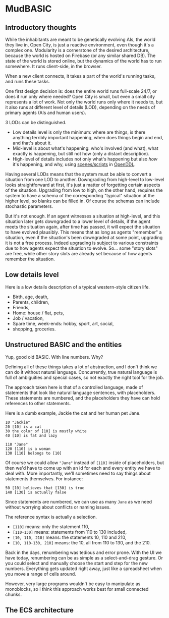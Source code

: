 # MudBASIC

## Introductory thoughts

While the inhabitants are meant to be genetically evolving AIs, the world they live in, Open City, is just a reactive environment, even though it's a complex one. Modularity is a cornerstone of the desired architecture, because the world is hosted on Firebase (or any similar shared DB). The state of the world is stored online, but the dynamics of the world has to run somewhere. It runs client-side, in the browser.

When a new client connects, it takes a part of the world's running tasks, and runs these tasks.

One first design decision is: does the entire world runs full-scale 24/7, or does it run only where needed? Open City is small, but even a small city represents a lot of work. Not only the world runs only where it needs to, but it also runs at different level of details (LOD), depending on the needs of primary agents (AIs and human users).

3 LODs can be distinguished.

- Low details level is only the minimum: where are things, is there anything terribly important happening, when does things begin and end, and that's about it.
- Mid-level is about what's happening: who's involved (and what), what exactly is happening, but still not how (only a distant description).
- High-level of details includes not only what's happening but also _how_ it's happening, and why, using [scenes/scripts](https://tinycog.sourceforge.net/wiki/Scene_Based_Reasoning) in [OpenDDL](http://openddl.org/).

Having several LODs means that the system must be able to convert a situation from one LOD to another. Downgrading from high-level to low-level looks straightforward at first, it's just a matter of forgetting certain aspects of the situation. Upgrading from low to high, on the other hand, requires the system to have a schema of the corresponding "typical" situation at the higher level, so blanks can be filled in. Of course the schemas can include stochastic parameters.

But it's not enough. If an agent witnesses a situation at high-level, and this situation later gets downgraded to a lower level of details, if the agent meets the situation again, after time has passed, it will expect the situation to have evolved plausibly. This means that as long as agents "remember" a situation, even if the situation's been downgraded at some point, upgrading it is not a free process. Indeed upgrading is subject to various constraints due to how agents expect the situation to evolve. So... some "story slots" are free, while other story slots are already set because of how agents remember the situation.

## Low details level

Here is a low details description of a typical western-style citizen life.

- Birth, age, death,
- Parents, children,
- Friends,
- Home: house / flat, pets,
- Job / vacation,
- Spare time, week-ends: hobby, sport, art, social,
- shopping, groceries.

## Unstructured BASIC and the entities

Yup, good old BASIC. With line numbers. Why?

Defining all of these things takes a lot of abstraction, and I don't think we can do it without natural language. Concurrently, true natural language is full of ambiguities and special cases, so not exactly the right tool for the job.

The approach taken here is that of a controlled language, made of statements that look like natural language sentences, with placeholders. These statements are numbered, and the placeholders they have can hold references to other statements.

Here is a dumb example, Jackie the cat and her human pet Jane.

```
10 "Jackie"
20 [10] is a cat
30 the color of [10] is mostly white
40 [10] is fat and lazy

110 "Jane"
120 [110] is a woman
130 [110] belongs to [10]
```

Of course we could allow `"Jane"` instead of `[110]` inside of placeholders, but then we'd have to come up with an id for each and every entity we have to deal with. More importantly, we'll sometimes need to say things about statements themselves. For instance:

```
50 [10] believes that [130] is true
140 [130] is actually false
```

Since statements are numbered, we can use as many `Jane` as we need without worrying about conflicts or naming issues.

The reference syntax is actually a selection.

- `[110]` means: only the statement 110,
- `[110-130]` means: statements from 110 to 130 included,
- `[10, 110, 210]` means: the statements 10, 110 and 210,
- `[10, 110-130, 210]` means: the 10, all from 110 to 130, and the 210.

Back in the days, renumbering was tedious and error prone. With the UI we have today, renumbering can be as simple as a select-and-drag gesture. Or you could select and manually choose the start and step for the new numbers. Everything gets updated right away, just like a spreadsheet when you move a range of cells around.

However, very large programs wouldn't be easy to manipulate as monoblocks, so I think this approach works best for small connected chunks.

## The ECS architecture




